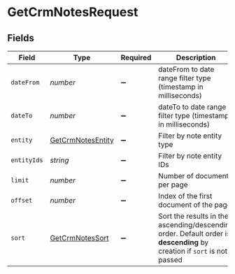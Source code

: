# GetCrmNotesRequest


## Fields

| Field                                                                                                                   | Type                                                                                                                    | Required                                                                                                                | Description                                                                                                             |
| ----------------------------------------------------------------------------------------------------------------------- | ----------------------------------------------------------------------------------------------------------------------- | ----------------------------------------------------------------------------------------------------------------------- | ----------------------------------------------------------------------------------------------------------------------- |
| `dateFrom`                                                                                                              | *number*                                                                                                                | :heavy_minus_sign:                                                                                                      | dateFrom to date range filter type (timestamp in milliseconds)                                                          |
| `dateTo`                                                                                                                | *number*                                                                                                                | :heavy_minus_sign:                                                                                                      | dateTo to date range filter type (timestamp in milliseconds)                                                            |
| `entity`                                                                                                                | [GetCrmNotesEntity](../../models/operations/getcrmnotesentity.md)                                                       | :heavy_minus_sign:                                                                                                      | Filter by note entity type                                                                                              |
| `entityIds`                                                                                                             | *string*                                                                                                                | :heavy_minus_sign:                                                                                                      | Filter by note entity IDs                                                                                               |
| `limit`                                                                                                                 | *number*                                                                                                                | :heavy_minus_sign:                                                                                                      | Number of documents per page                                                                                            |
| `offset`                                                                                                                | *number*                                                                                                                | :heavy_minus_sign:                                                                                                      | Index of the first document of the page                                                                                 |
| `sort`                                                                                                                  | [GetCrmNotesSort](../../models/operations/getcrmnotessort.md)                                                           | :heavy_minus_sign:                                                                                                      | Sort the results in the ascending/descending order. Default order is **descending** by creation if `sort` is not passed |
